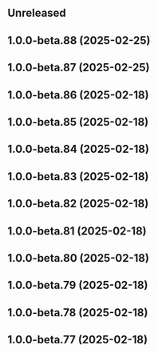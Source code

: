 ## Unreleased

## 1.0.0-beta.88 (2025-02-25)

## 1.0.0-beta.87 (2025-02-25)

## 1.0.0-beta.86 (2025-02-18)

## 1.0.0-beta.85 (2025-02-18)

## 1.0.0-beta.84 (2025-02-18)

## 1.0.0-beta.83 (2025-02-18)

## 1.0.0-beta.82 (2025-02-18)

## 1.0.0-beta.81 (2025-02-18)

## 1.0.0-beta.80 (2025-02-18)

## 1.0.0-beta.79 (2025-02-18)

## 1.0.0-beta.78 (2025-02-18)

## 1.0.0-beta.77 (2025-02-18)
